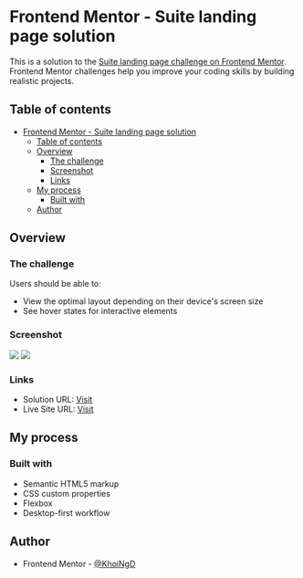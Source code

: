 # Frontend Mentor - Suite landing page solution

This is a solution to the [Suite landing page challenge on Frontend Mentor](https://www.frontendmentor.io/challenges/suite-landing-page-tj_eaU-Ra). Frontend Mentor challenges help you improve your coding skills by building realistic projects.

## Table of contents

- [Frontend Mentor - Suite landing page solution](#frontend-mentor---suite-landing-page-solution)
  - [Table of contents](#table-of-contents)
  - [Overview](#overview)
    - [The challenge](#the-challenge)
    - [Screenshot](#screenshot)
    - [Links](#links)
  - [My process](#my-process)
    - [Built with](#built-with)
  - [Author](#author)

## Overview

### The challenge

Users should be able to:

- View the optimal layout depending on their device's screen size
- See hover states for interactive elements

### Screenshot

![](./performance.jpg)
![](./screenshot.jpg)

### Links

- Solution URL: [Visit](https://github.com/KhoiNgD/suite-landing-page)
- Live Site URL: [Visit](https://khoind-suite.netlify.app)

## My process

### Built with

- Semantic HTML5 markup
- CSS custom properties
- Flexbox
- Desktop-first workflow

## Author

- Frontend Mentor - [@KhoiNgD](https://www.frontendmentor.io/profile/KhoiNgD)
